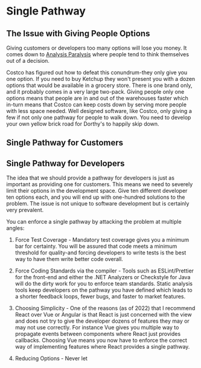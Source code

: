 # Single Pathway

## The Issue with Giving People Options

Giving customers or developers too many options will lose you money. It comes down to [Analysis Paralysis](https://en.wikipedia.org/wiki/Analysis_paralysis) where people tend to think themselves out of a decision.

Costco has figured out how to defeat this conundrum-they only give you one option. If you need to buy Ketchup they won't present you with a dozen options that would be available in a grocery store. There is one brand only, and it probably comes in a very large two-pack. Giving people only one options means that people are in and out of the warehouses faster which in-turn means that Costco can keep costs down by serving more people with less space needed. Well designed software, like Costco, only giving a few if not only one pathway for people to walk down. You need to develop your own yellow brick road for Dorthy's to happily skip down.

## Single Pathway for Customers



## Single Pathway for Developers

The idea that we should provide a pathway for developers is just as important as providing one for customers. This means we need to severely limit their options in the development space. Give ten different developer ten options each, and you will end up with one-hundred solutions to the problem. The issue is not unique to software development but is certainly very prevalent.

You can enforce a single pathway by attacking the problem at multiple angles:

1. Force Test Coverage - Mandatory test coverage gives you a minimum bar for certainty. You will be assured that code meets a minimum threshold for quality-and forcing developers to write tests is the best way to have them write better code overall.

2. Force Coding Standards via the compiler - Tools such as ESLint/Prettier for the front-end and either the .NET Analyzers or Checkstyle for Java will do the dirty work for you to enforce team standards. Static analysis tools keep developers on the pathway you have defined which leads to a shorter feedback loops, fewer bugs, and faster to market features.

3. Choosing Simplicity - One of the reasons (as of 2022) that I recommend React over Vue or Angular is that React is just concerned with the view and does not try to give the developer dozens of features they may or may not use correctly. For instance Vue gives you multiple way to propagate events between components where React just provides callbacks. Choosing Vue means you now have to enforce the correct way of implementing features where React provides a single pathway.

4. Reducing Options - Never let 